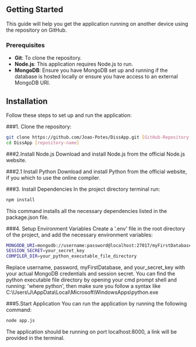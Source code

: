 ## Getting Started

This guide will help you get the application running on another device using the repository on GitHub.

### Prerequisites

- **Git**: To clone the repository.
- **Node.js**: This application requires Node.js to run.
- **MongoDB**: Ensure you have MongoDB set up and running if the database is hosted locally or ensure you have access to an external MongoDB URI.

## Installation

Follow these steps to set up and run the application:

###1. Clone the repository:
   ```bash
   git clone https://github.com/Joao-Potes/DissApp.git [GitHub-Repository-URL]
   cd DissApp [repository-name]
```


###2.Install Node.js
Download and install Node.js from the official Node.js website.

###2.1 Install Python
Download and install Python from the official website, if you which to use the online compiler.

###3. Install Dependencies
In the project directory terminal run:
   ```bash
   npm install
```
This command installs all the necessary dependencies listed in the package.json file.

###4. Setup Environment Variables
Create a '.env' file in the root directory of the project, and add the necessary environment variables:
   ```bash
   MONGODB_URI=mongodb://username:password@localhost:27017/myFirstDatabase
   SESSION_SECRET=your_secret_key
   COMPILER_DIR=your_python_executable_file_directory
   ```

Replace username, password, myFirstDatabase, and your_secret_key with your actual MongoDB credentials and session secret.
You can find the python executable file directory by opening your cmd prompt shell and running: 'where python', then make sure you follow a syntax like C:\\Users\\J\\AppData\\Local\\Microsoft\\WindowsApps\\python.exe
 
###5.Start Application
You can run the application by running the following command:
   ```bash
   node app.js
```
The application should be running on port localhost:8000, a link will be provided in the terminal.



